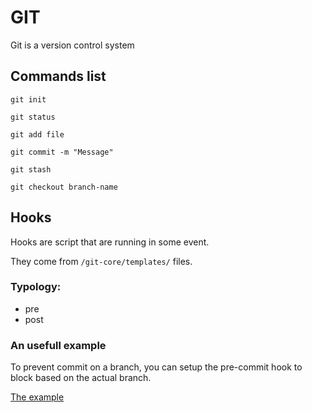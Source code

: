 # GIT

Git is a version control system

## Commands list

`git init`

`git status`

`git add file`

`git commit -m "Message"`

`git stash`

`git checkout branch-name`

## Hooks

Hooks are script that are running in some event.

They come from `/git-core/templates/` files.

### Typology:

- pre
- post

### An usefull example

To prevent commit on a branch, you can setup the pre-commit hook to block based on the actual branch.

[The example](https://stackoverflow.com/questions/40462111/prevent-commits-in-master-branch)

